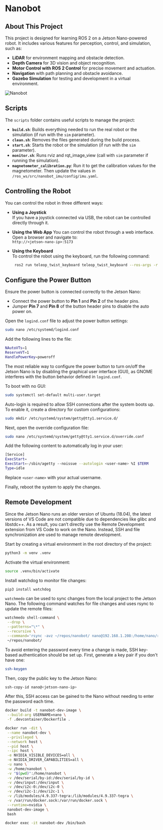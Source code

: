 # Nanobot

## About This Project

This project is designed for learning ROS 2 on a Jetson Nano-powered robot. It includes various features for perception, control, and simulation, such as:

- **LiDAR** for environment mapping and obstacle detection.
- **Depth Camera** for 3D vision and object recognition.
- **Motor Control with ROS 2 Control** for precise movement and actuation.
- **Navigation** with path planning and obstacle avoidance.
- **Gazebo Simulation** for testing and development in a virtual environment.

![Nanobot](./3d_parts/nanobot.png)

## Scripts

The `scripts` folder contains useful scripts to manage the project:

- **`build.sh`**: Builds everything needed to run the real robot or the simulation (if run with the `sim` parameter).
- **`clean.sh`**: Removes the files generated during the build process.
- **`start.sh`**: Starts the robot or the simulation (if run with the `sim` parameter).
- **`monitor.sh`**: Runs rviz and rqt_image_view (call with `sim` parameter if running the simulation).
- **`magnetometer_calibration.py`**: Run it to get the calibration values for the magnetometer. Then update the values in `/ros_ws/src/nanobot_imu/config/imu.yaml`.

## Controlling the Robot

You can control the robot in three different ways:

- **Using a Joystick**  
   If you have a joystick connected via USB, the robot can be controlled directly through it.

- **Using the Web App**
  You can control the robot through a web interface. Open a browser and navigate to:  
   `http://<jetson-nano-ip>:5173`

- **Using the Keyboard**  
   To control the robot using the keyboard, run the following command:
  ```bash
   ros2 run teleop_twist_keyboard teleop_twist_keyboard --ros-args -r /cmd_vel:=/cmd_vel_joy
  ```

## Configure the Power Button

Ensure the power button is connected correctly to the Jetson Nano:

- Connect the power button to **Pin 1** and **Pin 2** of the header pins.
- Jumper **Pin 7** and **Pin 8** of the button header pins to disable the auto power on.

Open the `logind.conf` file to adjust the power button settings:

```bash
sudo nano /etc/systemd/logind.conf
```

Add the following lines to the file:

```bash
NAutoVTs=1
ReserveVT=1
HandlePowerKey=poweroff
```

The most reliable way to configure the power button to turn on/off the Jetson Nano is by disabling the graphical user interface (GUI), as GNOME interferes with the button behavior defined in `logind.conf`.

To boot with no GUI:

```bash
sudo systemctl set-default multi-user.target
```

Auto-login is required to allow SSH connections after the system boots up. To enable it, create a directory for custom configurations:

```bash
sudo mkdir /etc/systemd/system/getty@tty1.service.d/
```

Next, open the override configuration file:

```bash
sudo nano /etc/systemd/system/getty@tty1.service.d/override.conf
```

Add the following content to automatically log in your user:

```bash
[Service]
ExecStart=
ExecStart=-/sbin/agetty --noissue --autologin <user-name> %I $TERM
Type=idle
```

Replace `<user-name>` with your actual username.

Finally, reboot the system to apply the changes.

## Remote Development

Since the Jetson Nano runs an older version of Ubuntu (18.04), the latest versions of VS Code are not compatible due to dependencies like glibc and libstdc++. As a result, you can’t directly use the Remote Development extension from VS Code to work on the Nano. Instead, SSH and file synchronization are used to manage remote development.

Start by creating a virtual environment in the root directory of the project:

```bash
python3 -m venv .venv
```

Activate the virtual environment:

```bash
source .venv/bin/activate
```

Install watchdog to monitor file changes:

```bash
pip3 install watchdog
```

`watchmedo` can be used to sync changes from the local project to the Jetson Nano. The following command watches for file changes and uses rsync to update the remote files:

```bash
watchmedo shell-command \
 --drop \
 --patterns="\*" \
 --recursive \
 --command='rsync -avz ~/repos/nanobot/ nano@192.168.1.208:/home/nano/repos/nanobot/' \
 ~/repos/nanobot/
```

To avoid entering the password every time a change is made, SSH key-based authentication should be set up. First, generate a key pair if you don't have one:

```bash
ssh-keygen
```

Then, copy the public key to the Jetson Nano:

```bash
ssh-copy-id nano@<jetson-nano-ip>
```

After this, SSH access can be gained to the Nano without needing to enter the password each time.

```bash
docker build -t nanobot-dev-image \
 --build-arg USERNAME=nano \
 -f .devcontainer/Dockerfile .
```

```bash
docker run -dit \
 --name nanobot-dev \
 --privileged \
 --network host \
 --pid host \
 --ipc host \
 -e NVIDIA_VISIBLE_DEVICES=all \
 -e NVIDIA_DRIVER_CAPABILITIES=all \
 -u nano \
 -w /home/nanobot \
 -v "$(pwd)":/home/nanobot \
 -v /dev/serial/by-id:/dev/serial/by-id \
 -v /dev/input:/dev/input \
 -v /dev/i2c-0:/dev/i2c-0 \
 -v /dev/i2c-1:/dev/i2c-1 \
 -v /lib/modules/4.9.337-tegra:/lib/modules/4.9.337-tegra \
 -v /var/run/docker.sock:/var/run/docker.sock \
 --runtime=nvidia \
 nanobot-dev-image \
 bash
```

```bash
docker exec -it nanobot-dev /bin/bash
```
